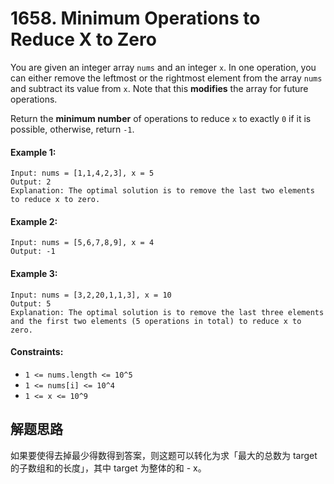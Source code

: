 # 1658. Minimum Operations to Reduce X to Zero

You are given an integer array `nums` and an integer `x`. In one operation, you can either remove the leftmost or the rightmost element from the array `nums` and subtract its value from `x`. Note that this **modifies** the array for future operations.

Return the **minimum number** of operations to reduce `x` to exactly `0` if it is possible, otherwise, return `-1`.

 

#### Example 1:

```
Input: nums = [1,1,4,2,3], x = 5
Output: 2
Explanation: The optimal solution is to remove the last two elements to reduce x to zero.
```

#### Example 2:

```
Input: nums = [5,6,7,8,9], x = 4
Output: -1
```

#### Example 3:

```
Input: nums = [3,2,20,1,1,3], x = 10
Output: 5
Explanation: The optimal solution is to remove the last three elements and the first two elements (5 operations in total) to reduce x to zero.
``` 

#### Constraints:

+ `1 <= nums.length <= 10^5`
+ `1 <= nums[i] <= 10^4`
+ `1 <= x <= 10^9`

## 解题思路

如果要使得去掉最少得数得到答案，则这题可以转化为求「最大的总数为 target 的子数组和的长度」，其中 target 为整体的和 - x。

